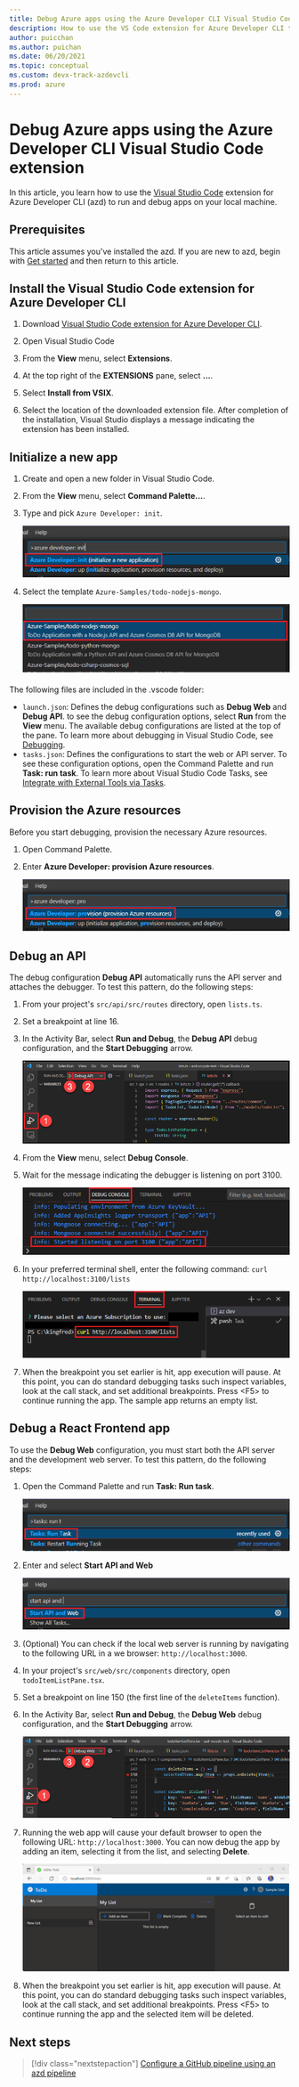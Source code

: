 ```yaml
---
title: Debug Azure apps using the Azure Developer CLI Visual Studio Code extension
description: How to use the VS Code extension for Azure Developer CLI to run and debug locally.
author: puicchan
ms.author: puichan
ms.date: 06/20/2021
ms.topic: conceptual
ms.custom: devx-track-azdevcli
ms.prod: azure
---
```


# Debug Azure apps using the Azure Developer CLI Visual Studio Code extension

In this article, you learn how to use the [Visual Studio Code](https://code.visualstudio.com/docs) extension for Azure Developer CLI (azd) to run and debug apps on your local machine.

## Prerequisites

This article assumes you've installed the azd. If you are new to azd, begin with [Get started](get-started.md) and then return to this article.

## Install the Visual Studio Code extension for Azure Developer CLI

1. Download [Visual Studio Code extension for Azure Developer CLI](https://azuresdkreleasepreview.blob.core.windows.net/azd/vscode/latest/azure-dev-latest.vsix).

1. Open Visual Studio Code

1. From the **View** menu, select **Extensions**.

1. At the top right of the **EXTENSIONS** pane, select **...**.

1. Select **Install from VSIX**.

1. Select the location of the downloaded extension file. After completion of the installation, Visual Studio displays a message indicating the extension has been installed.

## Initialize a new app

1. Create and open a new folder in Visual Studio Code.

1. From the **View** menu, select **Command Palette...**.

1. Type and pick `Azure Developer: init`.

    !["Visual Studio Code azd extension option to initialize a new app"](media/how-to-use-vscode-extension-to-debug-locally/cmd-init.png)

1. Select the template `Azure-Samples/todo-nodejs-mongo`.

    !["This article uses the todo-nodejs-mongo sample template"](media/how-to-use-vscode-extension-to-debug-locally/sample-template.png)

The following files are included in the .vscode folder:

- `launch.json`: Defines the debug configurations such as **Debug Web** and **Debug API**. to see the debug configuration options, select **Run** from the **View** menu. The available debug configurations are listed at the top of the pane. To learn more about debugging in Visual Studio Code, see [Debugging](https://code.visualstudio.com/docs/editor/debugging).
- `tasks.json`: Defines the configurations to start the web or API server. To see these configuration options, open the Command Palette and run **Task: run task**. To learn more about Visual Studio Code Tasks, see [Integrate with External Tools via Tasks](https://code.visualstudio.com/docs/editor/tasks).

## Provision the Azure resources

Before you start debugging, provision the necessary Azure resources.

1. Open Command Palette.

1. Enter **Azure Developer: provision Azure resources**.

    !["Visual Studio Code azd extension option to provision the Azure resources for a new app"](media/how-to-use-vscode-extension-to-debug-locally/cmd-provision.png)

## Debug an API

The debug configuration **Debug API** automatically runs the API server and attaches the debugger. To test this pattern, do the following steps:

1. From your project's `src/api/src/routes` directory, open `lists.ts`.

1. Set a breakpoint at line 16.

1. In the Activity Bar, select **Run and Debug**, the **Debug API** debug configuration, and the **Start Debugging** arrow.

    !["Setting the debug configuration to Debug API"](media/how-to-use-vscode-extension-to-debug-locally/debug-api.png)

1. From the **View** menu, select **Debug Console**.

1. Wait for the message indicating the debugger is listening on port 3100.

    !["Message in Debug Console indicating debugger is listening on port 3100"](media/how-to-use-vscode-extension-to-debug-locally/started-listening-on-port.png)

1. In your preferred terminal shell, enter the following command: `curl http://localhost:3100/lists`

    !["Use cURL to connect to the API server"](media/how-to-use-vscode-extension-to-debug-locally/run-curl-command.png)

1. When the breakpoint you set earlier is hit, app execution will pause. At this point, you can do standard debugging tasks such inspect variables, look at the call stack, and set additional breakpoints. Press &lt;F5> to continue running the app. The sample app returns an empty list.

## Debug a React Frontend app

To use the **Debug Web** configuration, you must start both the API server and the development web server. To test this pattern, do the following steps:

1. Open the Command Palette and run **Task: Run task**.

    !["Running a Visual Studio Code Task"](media/how-to-use-vscode-extension-to-debug-locally/run-task.png)

1. Enter and select **Start API and Web**

    !["Select the task Start API and Web"](media/how-to-use-vscode-extension-to-debug-locally/run-task-api.png)

1. (Optional) You can check if the local web server is running by navigating to the following URL in a we browser: `http://localhost:3000`.

1. In your project's `src/web/src/components` directory, open `todoItemListPane.tsx`.

1. Set a breakpoint on line 150 (the first line of the `deleteItems` function).

1. In the Activity Bar, select **Run and Debug**, the **Debug Web** debug configuration, and the **Start Debugging** arrow.

    !["Setting the debug configuration to Debug Web"](media/how-to-use-vscode-extension-to-debug-locally/debug-web.png)

1. Running the web app will cause your default browser to open the following URL: `http://localhost:3000`. You can now debug the app by adding an item, selecting it from the list, and selecting **Delete**.

    !["The sample NodeJS Mongo app allows you to add and delete text items"](media/how-to-use-vscode-extension-to-debug-locally/sample-app.png)

1. When the breakpoint you set earlier is hit, app execution will pause. At this point, you can do standard debugging tasks such inspect variables, look at the call stack, and set additional breakpoints. Press &lt;F5> to continue running the app and the selected item will be deleted.

## Next steps

> [!div class="nextstepaction"]
> [Configure a GitHub pipeline using an azd pipeline](how-to-update-and-deploy-using-github-action.md)

